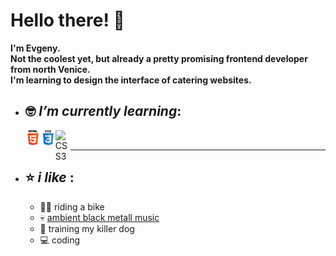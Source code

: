 # Hello there! :call_me_hand:
 **I'm Evgeny.** </br>   **Not the coolest yet, but already a pretty promising frontend developer from north Venice.**</br>  **I'm learning to design the interface of catering websites.**      
* :nerd_face: *I’m currently learning*:
   -
   <img align="left" alt="html5" width="24px" src="https://raw.githubusercontent.com/github/explore/80688e429a7d4ef2fca1e82350fe8e3517d3494d/topics/html/html.png"/> 
   <img align="left" alt="CSS3" width="24px" src="https://raw.githubusercontent.com/github/explore/80688e429a7d4ef2fca1e82350fe8e3517d3494d/topics/css/css.png"/>
   <img align="left" alt="CSS3" width="24px" src="https://avatars.mds.yandex.net/get-entity_search/5499684/551843440/S122x122Fit_2x"/> </br>
 ____

* ⭐  *i like* : 
  -

  - 🚴‍♂️ riding a bike
  - :skull: [ambient black metall music](https://music.apple.com/ru/album/eye-of-prima/1480244813?i=1480244814)
  - :feet:  training my killer dog 
  - 💻 coding
   
   
 
 
 
 
 
 
 
 
 
 


    
  

  








